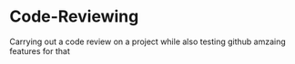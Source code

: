 # Code-Reviewing
Carrying out a code review on a project while also testing github amzaing features for that

